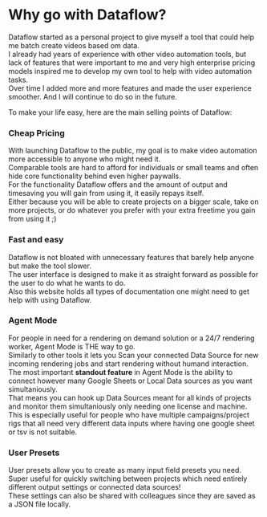 # Why go with Dataflow?

Dataflow started as a personal project to give myself a tool that could help me batch create videos based om data.  
I already had years of experience with other video automation tools, but lack of features that were important to me and very high enterprise pricing models inspired me to develop my own tool to help with video automation tasks.  
Over time I added more and more features and made the user experience smoother.
And I will continue to do so in the future.

To make your life easy, here are the main selling points of Dataflow:

### Cheap Pricing
With launching Dataflow to the public, my goal is to make video automation more accessible to anyone who might need it.  
Comparable tools are hard to afford for individuals or small teams and often hide core functionality behind even higher paywalls.  
For the functionality Dataflow offers and the amount of output and timesaving you will gain from using it, it easily repays itself.  
Either because you will be able to create projects on a bigger scale, take on more projects, or do whatever you prefer with your extra freetime you gain from using it ;)

### Fast and easy
Dataflow is not bloated with unnecessary features that barely help anyone but make the tool slower.  
The user interface is designed to make it as straight forward as possible for the user to do what he wants to do.  
Also this website holds all types of documentation one might need to get help with using Dataflow.

### Agent Mode
For people in need for a rendering on demand solution or a 24/7 rendering worker, Agent Mode is THE way to go.  
Similarly to other tools it lets you Scan your connected Data Source for new incoming rendering jobs and start rendering without humand interaction.  
The most important **standout feature** in Agent Mode is the ability to connect however many Google Sheets or Local Data sources as you want simultaniously.  
That means you can hook up Data Sources meant for all kinds of projects and monitor them simultaniously only needing one license and machine.  
This is especially useful for people who have multiple campaigns/project rigs that all need very different data inputs where having one google sheet or tsv is not suitable.

### User Presets
User presets allow you to create as many input field presets you need.  
Super useful for quickly switching between projects which need entirely different output settings or connected data sources!  
These settings can also be shared with colleagues since they are saved as a JSON file locally.

